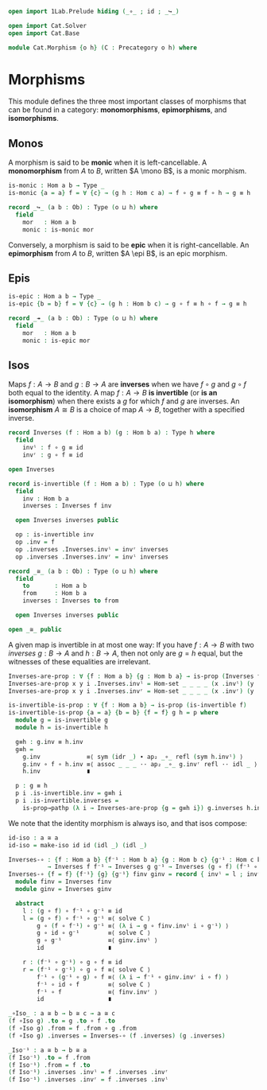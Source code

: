 ```agda
open import 1Lab.Prelude hiding (_∘_ ; id ; _↪_)

open import Cat.Solver
open import Cat.Base

module Cat.Morphism {o h} (C : Precategory o h) where
```

<!--
```agda
open Precategory C public
private variable
  a b c d : Ob
```
-->

# Morphisms

This module defines the three most important classes of morphisms that
can be found in a category: **monomorphisms**, **epimorphisms**, and
**isomorphisms**.

## Monos

A morphism is said to be **monic** when it is left-cancellable. A
**monomorphism** from $A$ to $B$, written $A \mono B$, is a monic
morphism.

```agda
is-monic : Hom a b → Type _
is-monic {a = a} f = ∀ {c} → (g h : Hom c a) → f ∘ g ≡ f ∘ h → g ≡ h

record _↪_ (a b : Ob) : Type (o ⊔ h) where
  field
    mor   : Hom a b
    monic : is-monic mor
```

Conversely, a morphism is said to be **epic** when it is
right-cancellable.  An **epimorphism** from $A$ to $B$, written $A \epi
B$, is an epic morphism.

## Epis

```agda
is-epic : Hom a b → Type _
is-epic {b = b} f = ∀ {c} → (g h : Hom b c) → g ∘ f ≡ h ∘ f → g ≡ h

record _↠_ (a b : Ob) : Type (o ⊔ h) where
  field
    mor   : Hom a b
    monic : is-epic mor
```

## Isos

Maps $f : A \to B$ and $g : B \to A$ are **inverses** when we have $f
\circ g$ and $g \circ f$ both equal to the identity. A map $f : A \to B$
**is invertible** (or **is an isomorphism**) when there exists a $g$ for
which $f$ and $g$ are inverses. An **isomorphism** $A \cong B$ is a
choice of map $A \to B$, together with a specified inverse.

```agda
record Inverses (f : Hom a b) (g : Hom b a) : Type h where
  field
    invˡ : f ∘ g ≡ id
    invʳ : g ∘ f ≡ id

open Inverses

record is-invertible (f : Hom a b) : Type (o ⊔ h) where
  field
    inv : Hom b a
    inverses : Inverses f inv

  open Inverses inverses public

  op : is-invertible inv
  op .inv = f
  op .inverses .Inverses.invˡ = invʳ inverses
  op .inverses .Inverses.invʳ = invˡ inverses

record _≅_ (a b : Ob) : Type (o ⊔ h) where
  field
    to       : Hom a b
    from     : Hom b a
    inverses : Inverses to from

  open Inverses inverses public

open _≅_ public
```

A given map is invertible in at most one way: If you have $f : A \to B$
with two _inverses_ $g : B \to A$ and $h : B \to A$, then not only are
$g = h$ equal, but the witnesses of these equalities are irrelevant.

```agda
Inverses-are-prop : ∀ {f : Hom a b} {g : Hom b a} → is-prop (Inverses f g)
Inverses-are-prop x y i .Inverses.invˡ = Hom-set _ _ _ _ (x .invˡ) (y .invˡ) i
Inverses-are-prop x y i .Inverses.invʳ = Hom-set _ _ _ _ (x .invʳ) (y .invʳ) i

is-invertible-is-prop : ∀ {f : Hom a b} → is-prop (is-invertible f)
is-invertible-is-prop {a = a} {b = b} {f = f} g h = p where
  module g = is-invertible g
  module h = is-invertible h

  g≡h : g.inv ≡ h.inv
  g≡h =
    g.inv             ≡⟨ sym (idr _) ∙ ap₂ _∘_ refl (sym h.invˡ) ⟩
    g.inv ∘ f ∘ h.inv ≡⟨ assoc _ _ _ ·· ap₂ _∘_ g.invʳ refl ·· idl _ ⟩
    h.inv             ∎

  p : g ≡ h
  p i .is-invertible.inv = g≡h i
  p i .is-invertible.inverses =
    is-prop→pathp (λ i → Inverses-are-prop {g = g≡h i}) g.inverses h.inverses i
```

We note that the identity morphism is always iso, and that isos compose:

<!--
```agda
make-iso : (f : Hom a b) (g : Hom b a) → f ∘ g ≡ id → g ∘ f ≡ id → a ≅ b
make-iso f g p q ._≅_.to = f
make-iso f g p q ._≅_.from = g
make-iso f g p q ._≅_.inverses .Inverses.invˡ = p
make-iso f g p q ._≅_.inverses .Inverses.invʳ = q

invertible→iso : (f : Hom a b) → is-invertible f → a ≅ b
invertible→iso f x =
  record
    { to       = f
    ; from     = x .is-invertible.inv
    ; inverses = x .is-invertible.inverses
    }

≅-is-set : is-set (a ≅ b)
≅-is-set x y p q = s where
  open _≅_
  open Inverses

  s : p ≡ q
  s i j .to = Hom-set _ _ (x .to) (y .to) (ap to p) (ap to q) i j
  s i j .from = Hom-set _ _ (x .from) (y .from) (ap from p) (ap from q) i j
  s i j .inverses =
    is-prop→squarep
      (λ i j → Inverses-are-prop {f = Hom-set _ _ (x .to) (y .to) (ap to p) (ap to q) i j}
                               {g = Hom-set _ _ (x .from) (y .from) (ap from p) (ap from q) i j})
      (λ i → x .inverses) (λ i → p i .inverses) (λ i → q i .inverses) (λ i → y .inverses) i j

≅-pathp : (p : a ≡ c) (q : b ≡ d)
        → {f : a ≅ b} {g : c ≅ d}
        → PathP (λ i → Hom (p i) (q i)) (f ._≅_.to) (g ._≅_.to)
        → PathP (λ i → Hom (q i) (p i)) (f ._≅_.from) (g ._≅_.from)
        → PathP (λ i → p i ≅ q i) f g
≅-pathp p q r s i .to = r i
≅-pathp p q r s i .from = s i
≅-pathp p q {f} {g} r s i .inverses =
  is-prop→pathp (λ j → Inverses-are-prop {f = r j} {g = s j})
    (f .inverses) (g .inverses) i
```
-->

```agda
id-iso : a ≅ a
id-iso = make-iso id id (idl _) (idl _)

Inverses-∘ : {f : Hom a b} {f⁻¹ : Hom b a} {g : Hom b c} {g⁻¹ : Hom c b}
           → Inverses f f⁻¹ → Inverses g g⁻¹ → Inverses (g ∘ f) (f⁻¹ ∘ g⁻¹)
Inverses-∘ {f = f} {f⁻¹} {g} {g⁻¹} finv ginv = record { invˡ = l ; invʳ = r } where
  module finv = Inverses finv
  module ginv = Inverses ginv

  abstract
    l : (g ∘ f) ∘ f⁻¹ ∘ g⁻¹ ≡ id
    l = (g ∘ f) ∘ f⁻¹ ∘ g⁻¹ ≡⟨ solve C ⟩
        g ∘ (f ∘ f⁻¹) ∘ g⁻¹ ≡⟨ (λ i → g ∘ finv.invˡ i ∘ g⁻¹) ⟩
        g ∘ id ∘ g⁻¹        ≡⟨ solve C ⟩
        g ∘ g⁻¹             ≡⟨ ginv.invˡ ⟩
        id                  ∎

    r : (f⁻¹ ∘ g⁻¹) ∘ g ∘ f ≡ id
    r = (f⁻¹ ∘ g⁻¹) ∘ g ∘ f ≡⟨ solve C ⟩
        f⁻¹ ∘ (g⁻¹ ∘ g) ∘ f ≡⟨ (λ i → f⁻¹ ∘ ginv.invʳ i ∘ f) ⟩
        f⁻¹ ∘ id ∘ f        ≡⟨ solve C ⟩
        f⁻¹ ∘ f             ≡⟨ finv.invʳ ⟩
        id                  ∎

_∘Iso_ : a ≅ b → b ≅ c → a ≅ c
(f ∘Iso g) .to = g .to ∘ f .to
(f ∘Iso g) .from = f .from ∘ g .from
(f ∘Iso g) .inverses = Inverses-∘ (f .inverses) (g .inverses)

_Iso⁻¹ : a ≅ b → b ≅ a
(f Iso⁻¹) .to = f .from
(f Iso⁻¹) .from = f .to
(f Iso⁻¹) .inverses .invˡ = f .inverses .invʳ
(f Iso⁻¹) .inverses .invʳ = f .inverses .invˡ
```
